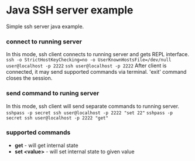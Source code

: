 # Java SSH server example
Simple ssh server java example.

### connect to running server
In this mode, ssh client connects to running server and gets REPL interface.
```ssh -o StrictHostKeyChecking=no -o UserKnownHostsFile=/dev/null user@localhost -p 2222```
```ssh user@localhost -p 2222```
After client is connected, it may send supported commands via terminal. 'exit' command closes the session.

### send command to runing server
In this mode, ssh client will send separate commands to running server.
```sshpass -p secret ssh user@localhost -p 2222 "set 22"```
```sshpass -p secret ssh user@localhost -p 2222 "get"```

### supported commands
* __get__ - will get internal state
* __set &lt;value&gt;__ - will set internal state to given value
